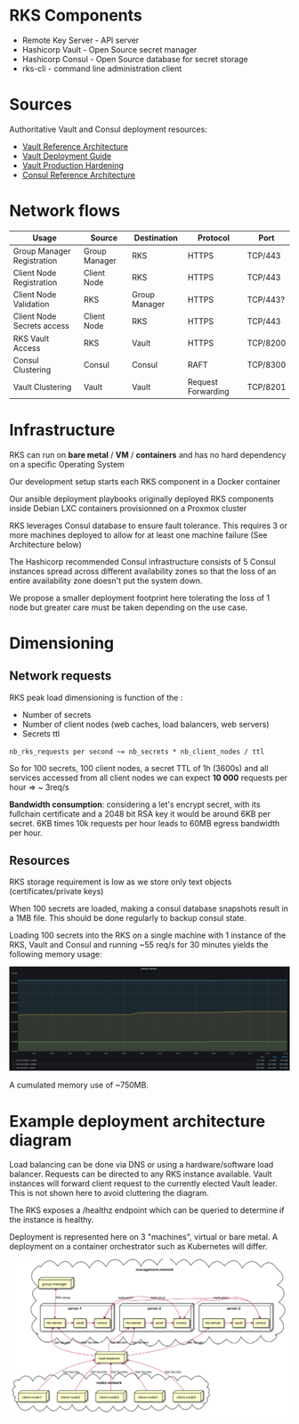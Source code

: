# RKS Components

- Remote Key Server - API server
- Hashicorp Vault - Open Source secret manager
- Hashicorp Consul - Open Source database for secret storage
- rks-cli - command line administration client

# Sources

Authoritative Vault and Consul deployment resources:

- [Vault Reference Architecture][vault-reference-architecture]
- [Vault Deployment Guide][vault-deployment-guide]
- [Vault Production Hardening][vault-production-hardening]
- [Consul Reference Architecture][consul-reference-architecture]

# Network flows

| Usage                      | Source        | Destination   | Protocol           | Port     |
| ---                        | ---           | ---           | ---                | ---      |
| Group Manager Registration | Group Manager | RKS           | HTTPS              | TCP/443  |
| Client Node Registration   | Client Node   | RKS           | HTTPS              | TCP/443  |
| Client Node Validation     | RKS           | Group Manager | HTTPS              | TCP/443? |
| Client Node Secrets access | Client Node   | RKS           | HTTPS              | TCP/443  |
| RKS Vault Access           | RKS           | Vault         | HTTPS              | TCP/8200 |
| Consul Clustering          | Consul        | Consul        | RAFT               | TCP/8300 |
| Vault Clustering           | Vault         | Vault         | Request Forwarding | TCP/8201 |

# Infrastructure

RKS can run on **bare metal** / **VM** / **containers** and has no hard dependency on a specific Operating System

Our development setup starts each RKS component in a Docker container

Our ansible deployment playbooks originally deployed RKS components inside Debian LXC containers provisionned on a Proxmox cluster

RKS leverages Consul database to ensure fault tolerance. This requires 3 or more machines deployed to allow for at least one machine failure (See Architecture below)

The Hashicorp recommended Consul infrastructure consists of 5 Consul instances spread across different availability zones so that the loss of an entire availability zone doesn't put the system down.

We propose a smaller deployment footprint here tolerating the loss of 1 node but greater care must be taken depending on the use case.

# Dimensioning

## Network requests

RKS peak load dimensioning is function of the :
- Number of secrets
- Number of client nodes (web caches, load balancers, web servers)
- Secrets ttl

`nb_rks_requests per second ~= nb_secrets * nb_client_nodes / ttl`

So for 100 secrets, 100 client nodes, a secret TTL of 1h (3600s) and all services accessed from all client nodes we can expect **10 000** requests per hour => ~ 3req/s

__Bandwidth consumption__: considering a let's encrypt secret, with its fullchain certificate and a 2048 bit RSA key it would be around 6KB per secret. 6KB times 10k requests per hour leads to 60MB egress bandwidth per hour.

## Resources

RKS storage requirement is low as we store only text objects (certificates/private keys)

When 100 secrets are loaded, making a consul database snapshots result in a 1MB file. This should be done regularly to backup consul state.

Loading 100 secrets into the RKS on a single machine with 1 instance of the RKS, Vault and Consul and running ~55 req/s for 30 minutes yields the following memory usage:

![memory usage](./memory_use.png)

A cumulated memory use of ~750MB.

# Example deployment architecture diagram

Load balancing can be done via DNS or using a hardware/software load balancer.
Requests can be directed to any RKS instance available.
Vault instances will forward client request to the currently elected Vault leader.
This is not shown here to avoid cluttering the diagram.

The RKS exposes a /healthz endpoint which can be queried to determine if the instance is healthy.

Deployment is represented here on 3 "machines", virtual or bare metal. A deployment on a container orchestrator such as Kubernetes will differ.

![architecture diagram](architecture.svg)

<!--
```plantuml
@startuml

cloud "management-network"  {
  node "group-manager" as gm
  node "server-3" {
    rectangle consul as c3
    rectangle vault as v3
    rectangle "rks-server" as r3
  }
  node "server-2" {
    rectangle consul as c2
    rectangle vault as v2
    rectangle "rks-server" as r2
  }
  node "server-1" {
    rectangle consul as c1
    rectangle vault as v1
    rectangle "rks-server" as r1
  }
}

node "load-balancer" as lb

cloud "nodes-network" {
  node "client-node1" as a1
  node "client-node2" as a2
  node "client-node3" as a3
  node "client-node4" as a4
  node "client-node5" as a5
}

c1 <-> c2: replication
c1 <-> c3: replication
c2 <-> c3: replication

r1 -> v1
r2 -> v2
r3 -> v3

v1 -> c1
v2 -> c2
v3 -> c3

gm <-down-> r1: RKS setup

a1 -up-> lb: Get Secrets
lb -up-> r1: Get Secrets
a2 -up-> lb: Get Secrets
lb -up-> r2: Get Secrets
a3 -up-> lb: Get Secrets
lb -up-> r3: Get Secrets
a4 -up-> lb: Get Secrets
lb -up-> r2: Get Secrets
a5 -up-> lb: Get Secrets
lb -up-> r1: Get Secrets

@enduml
```
-->

[vault-reference-architecture]: https://learn.hashicorp.com/vault/operations/ops-reference-architecture
[vault-deployment-guide]: https://learn.hashicorp.com/vault/day-one/ops-deployment-guide
[vault-production-hardening]: https://learn.hashicorp.com/vault/day-one/production-hardening
[consul-reference-architecture]: https://learn.hashicorp.com/consul/datacenter-deploy/reference-architecture
